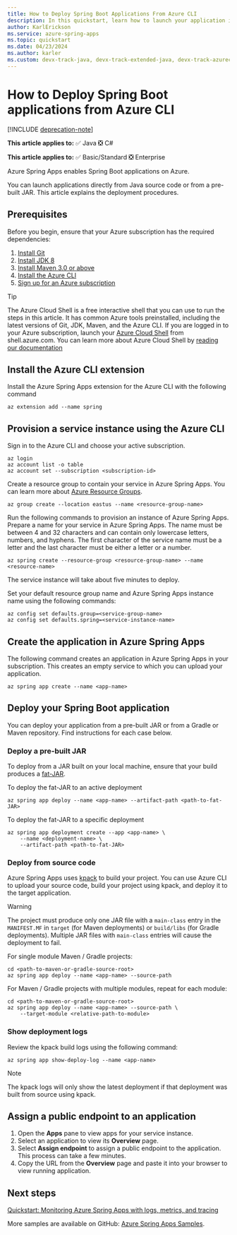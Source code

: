 ```yaml
---
title: How to Deploy Spring Boot Applications From Azure CLI
description: In this quickstart, learn how to launch your application in Azure Spring Apps directly from your source code
author: KarlErickson
ms.service: azure-spring-apps
ms.topic: quickstart
ms.date: 04/23/2024
ms.author: karler
ms.custom: devx-track-java, devx-track-extended-java, devx-track-azurecli, mode-api
---
```


# How to Deploy Spring Boot applications from Azure CLI

[!INCLUDE [deprecation-note](../includes/deprecation-note.md)]

**This article applies to:** ✅ Java ❎ C#

**This article applies to:** ✅ Basic/Standard ❎️ Enterprise

Azure Spring Apps enables Spring Boot applications on Azure.

You can launch applications directly from Java source code or from a pre-built JAR. This article explains the deployment procedures.

## Prerequisites

Before you begin, ensure that your Azure subscription has the required dependencies:

1. [Install Git](https://git-scm.com/)
2. [Install JDK 8](https://www.oracle.com/technetwork/java/javase/downloads/jdk8-downloads-2133151.html)
3. [Install Maven 3.0 or above](https://maven.apache.org/download.cgi)
4. [Install the Azure CLI](/cli/azure/install-azure-cli)
5. [Sign up for an Azure subscription](https://azure.microsoft.com/free/)

> [!TIP]
> The Azure Cloud Shell is a free interactive shell that you can use to run the steps in this article.  It has common Azure tools preinstalled, including the latest versions of Git, JDK, Maven, and the Azure CLI. If you are logged in to your Azure subscription, launch your [Azure Cloud Shell](https://shell.azure.com) from shell.azure.com.  You can learn more about Azure Cloud Shell by [reading our documentation](../../cloud-shell/overview.md)

## Install the Azure CLI extension

Install the Azure Spring Apps extension for the Azure CLI with the following command

```azurecli
az extension add --name spring
```

## Provision a service instance using the Azure CLI

Sign in to the Azure CLI and choose your active subscription.

```azurecli
az login
az account list -o table
az account set --subscription <subscription-id>
```

Create a resource group to contain your service in Azure Spring Apps. You can learn more about [Azure Resource Groups](../../azure-resource-manager/management/overview.md).

```azurecli
az group create --location eastus --name <resource-group-name>
```

Run the following commands to provision an instance of Azure Spring Apps. Prepare a name for your service in Azure Spring Apps. The name must be between 4 and 32 characters and can contain only lowercase letters, numbers, and hyphens. The first character of the service name must be a letter and the last character must be either a letter or a number.

```azurecli
az spring create --resource-group <resource-group-name> --name <resource-name>
```

The service instance will take about five minutes to deploy.

Set your default resource group name and Azure Spring Apps instance name using the following commands:

```azurecli
az config set defaults.group=<service-group-name>
az config set defaults.spring=<service-instance-name>
```

## Create the application in Azure Spring Apps

The following command creates an application in Azure Spring Apps in your subscription.  This creates an empty service to which you can upload your application.

```azurecli
az spring app create --name <app-name>
```

## Deploy your Spring Boot application

You can deploy your application from a pre-built JAR or from a Gradle or Maven repository.  Find instructions for each case below.

### Deploy a pre-built JAR

To deploy from a JAR built on your local machine, ensure that your build produces a [fat-JAR](https://docs.spring.io/spring-boot/docs/current/reference/html/howto-build.html#howto-create-an-executable-jar-with-maven).

To deploy the fat-JAR to an active deployment

```azurecli
az spring app deploy --name <app-name> --artifact-path <path-to-fat-JAR>
```

To deploy the fat-JAR to a specific deployment

```azurecli
az spring app deployment create --app <app-name> \
    --name <deployment-name> \
    --artifact-path <path-to-fat-JAR>
```

### Deploy from source code

Azure Spring Apps uses [kpack](https://github.com/pivotal/kpack) to build your project.  You can use Azure CLI to upload your source code, build your project using kpack, and deploy it to the target application.

> [!WARNING]
> The project must produce only one JAR file with a `main-class` entry in the `MANIFEST.MF` in `target` (for Maven deployments) or `build/libs` (for Gradle deployments).  Multiple JAR files with `main-class` entries will cause the deployment to fail.

For single module Maven / Gradle projects:

```azurecli
cd <path-to-maven-or-gradle-source-root>
az spring app deploy --name <app-name> --source-path
```

For Maven / Gradle projects with multiple modules, repeat for each module:

```azurecli
cd <path-to-maven-or-gradle-source-root>
az spring app deploy --name <app-name> --source-path \
    --target-module <relative-path-to-module>
```

### Show deployment logs

Review the kpack build logs using the following command:

```azurecli
az spring app show-deploy-log --name <app-name>
```

> [!NOTE]
> The kpack logs will only show the latest deployment if that deployment was built from source using kpack.

## Assign a public endpoint to an application

1. Open the **Apps** pane to view apps for your service instance.
2. Select an application to view its **Overview** page.
3. Select **Assign endpoint** to assign a public endpoint to the application. This process can take a few minutes.
4. Copy the URL from the **Overview** page and paste it into your browser to view running application.

## Next steps

[Quickstart: Monitoring Azure Spring Apps with logs, metrics, and tracing](quickstart-logs-metrics-tracing.md)

More samples are available on GitHub: [Azure Spring Apps Samples](https://github.com/Azure-Samples/azure-spring-apps-samples).
